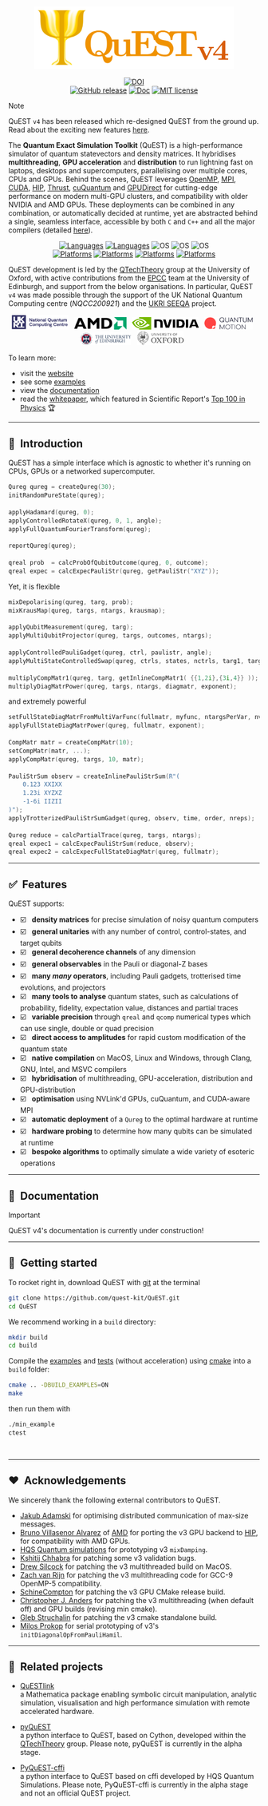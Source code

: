 <!-- 
  QuEST README page and doxygen-doc mainpage.

  Because this file doubles as the doxygen mainpage, it must use absolute paths.

  @author Tyson Jones
-->

<!-- TODO: update all paths to be absolute (rather than relative) as per above ->



<!-- banner and top badges (centered) -->
<div align="center">

  <!-- banner -->
  <a href="https://quest.qtechtheory.org">
    <img src="docs/config/banner.png?raw=true" alt="The QuEST logo" width=400>
  </a>

  <!-- TODO: restore CI 'compilation/test pass' badge! -->
  [![DOI](https://img.shields.io/badge/DOI-10.1038%2Fs41598--019--47174--9-yellow.svg)](https://doi.org/10.1038/s41598-019-47174-9)
  <br>
  [![GitHub release](https://img.shields.io/github/release/QuEST-Kit/QuEST)](https://GitHub.com/QuEST-Kit/QuEST/releases/) 
  [![Doc](https://img.shields.io/badge/doc-Github.io-orange.svg)](https://quest-kit.github.io/QuEST/modules.html)
  [![MIT license](https://img.shields.io/badge/license-MIT-lightgrey.svg)](LICENCE.txt)


</div>



<!-- intro -->

> [!NOTE]
> QuEST `v4` has been released which re-designed QuEST from the ground up. Read about the exciting new features [here](/docs/version4.md).

The **Quantum Exact Simulation Toolkit** (QuEST) is a high-performance simulator of quantum statevectors and density matrices.
It hybridises **multithreading**, **GPU acceleration** and **distribution** to run lightning fast on laptops, desktops and 
supercomputers, parallelising over multiple cores, CPUs and GPUs. Behind the scenes, QuEST leverages [OpenMP](https://www.openmp.org/),
[MPI](https://www.mpi-forum.org/), [CUDA](https://developer.nvidia.com/cuda-zone), [HIP](https://rocm.docs.amd.com/projects/HIP/en/docs-develop/what_is_hip.html),
[Thrust](https://developer.nvidia.com/thrust), [cuQuantum](https://developer.nvidia.com/cuquantum-sdk) and [GPUDirect](https://developer.nvidia.com/gpudirect)
for cutting-edge performance on modern multi-GPU clusters, and compatibility with older NVIDIA and AMD GPUs. These deployments can 
be combined in any combination, or automatically decided at runtime, yet are abstracted behind a single, seamless interface, accessible 
by both `C` and `C++` and all the major compilers (detailed [here](docs/compilers.md)).


<!-- detail badgets (centered) -->

<div align="center">

  [![Languages](https://img.shields.io/badge/C-11-ff69b4.svg)](https://www.open-std.org/jtc1/sc22/wg21/docs/papers/2013/n3631.pdf)
  [![Languages](https://img.shields.io/badge/C++-14-ff69b4.svg)](https://isocpp.org/wiki/faq/cpp14)
  ![OS](https://img.shields.io/badge/os-MacOS-9cbd3c.svg)
  ![OS](https://img.shields.io/badge/os-Linux-9cbd3c.svg)
  ![OS](https://img.shields.io/badge/os-Windows-9cbd3c.svg) <br>
  [![Platforms](https://img.shields.io/badge/multithreaded-OpenMP-6699ff.svg)](https://www.openmp.org/)
  [![Platforms](https://img.shields.io/badge/distributed-MPI-6699ff.svg)](https://www.mpi-forum.org/) 
  [![Platforms](https://img.shields.io/badge/GPU-CUDA-6699ff.svg)](https://developer.nvidia.com/cuda-zone)
  [![Platforms](https://img.shields.io/badge/GPU-AMD-6699ff.svg)](https://docs.amd.com/bundle/HIP-Programming-Guide-v5.3)

</div>


QuEST development is led by the [QTechTheory](http://qtechtheory.org/) group at the University of Oxford, with active contributions from the [EPCC](https://www.epcc.ed.ac.uk/) team at the University of Edinburgh, and support from the below organisations.
In particular, QuEST `v4` was made possible through the support of the UK National Quantum Computing centre (_NQCC200921_) and the [UKRI SEEQA](https://gtr.ukri.org/projects?ref=EP%2FY004655%2F1#/tabOverview) project.

<div align="center">

  <img src="docs/config/logos/nqcc.png" alt="NQCC" height=30> &nbsp;
  <img src="docs/config/logos/amd.png" alt="AMD" height=25> &nbsp;
  <img src="docs/config/logos/nvidia.png" alt="NVIDIA" height=25> &nbsp;
  <img src="docs/config/logos/qmt.png" alt="Quantum Motion" height=25> &nbsp;
  <img src="docs/config/logos/edinburgh.png" alt="University of Edinburgh" height=25> &nbsp;
  <img src="docs/config/logos/oxford.png" alt="University of Oxford" height=28> &nbsp;

</div>

To learn more:

- visit the [website](https://quest.qtechtheory.org/)
- see some [examples](/examples/)
- view the [documentation](/docs/)
- read the [whitepaper](https://www.nature.com/articles/s41598-019-47174-9), which featured in Scientific Report's [Top 100 in Physics](https://www.nature.com/collections/ecehgdfcba/) :trophy:

<div align="center">


</div>

---------------------------------


## :tada:&nbsp; Introduction

QuEST has a simple interface which is agnostic to whether it's running on CPUs, GPUs or a networked supercomputer.
```C++
Qureg qureg = createQureg(30);
initRandomPureState(qureg);

applyHadamard(qureg, 0);
applyControlledRotateX(qureg, 0, 1, angle);
applyFullQuantumFourierTransform(qureg);

reportQureg(qureg);

qreal prob  = calcProbOfQubitOutcome(qureg, 0, outcome);
qreal expec = calcExpecPauliStr(qureg, getPauliStr("XYZ"));
```
Yet, it is flexible
```C++
mixDepolarising(qureg, targ, prob);
mixKrausMap(qureg, targs, ntargs, krausmap);

applyQubitMeasurement(qureg, targ);
applyMultiQubitProjector(qureg, targs, outcomes, ntargs);

applyControlledPauliGadget(qureg, ctrl, paulistr, angle);
applyMultiStateControlledSwap(qureg, ctrls, states, nctrls, targ1, targ2);

multiplyCompMatr1(qureg, targ, getInlineCompMatr1( {{1,2i},{3i,4}} ));
multiplyDiagMatrPower(qureg, targs, ntargs, diagmatr, exponent);
```
and extremely powerful
```C++
setFullStateDiagMatrFromMultiVarFunc(fullmatr, myfunc, ntargsPerVar, nvars);
applyFullStateDiagMatrPower(qureg, fullmatr, exponent);

CompMatr matr = createCompMatr(10);
setCompMatr(matr, ...);
applyCompMatr(qureg, targs, 10, matr);

PauliStrSum observ = createInlinePauliStrSum(R"(
    0.123 XXIXX
    1.23i XYZXZ
    -1-6i IIZII
)");
applyTrotterizedPauliStrSumGadget(qureg, observ, time, order, nreps);

Qureg reduce = calcPartialTrace(qureg, targs, ntargs);
qreal expec1 = calcExpecPauliStrSum(reduce, observ);
qreal expec2 = calcExpecFullStateDiagMatr(qureg, fullmatr);
```

---------------------------------

## :white_check_mark:&nbsp; Features 
QuEST supports:  
- :ballot_box_with_check: &nbsp; **density matrices** for precise simulation of noisy quantum computers  
- :ballot_box_with_check: &nbsp; **general unitaries** with any number of control, control-states, and target qubits  
- :ballot_box_with_check: &nbsp; **general decoherence channels** of any dimension  
- :ballot_box_with_check: &nbsp; **general observables** in the Pauli or diagonal-Z bases  
- :ballot_box_with_check: &nbsp; **many *many* operators**, including Pauli gadgets, trotterised time evolutions, and projectors
- :ballot_box_with_check: &nbsp; **many tools to analyse** quantum states, such as calculations of probability, fidelity, expectation value, distances and partial traces
- :ballot_box_with_check: &nbsp; **variable precision** through `qreal` and `qcomp` numerical types which can use single, double or quad precision  
- :ballot_box_with_check: &nbsp; **direct access to amplitudes** for rapid custom modification of the quantum state 
- :ballot_box_with_check: &nbsp; **native compilation** on MacOS, Linux and Windows, through Clang, GNU, Intel, and MSVC compilers
- :ballot_box_with_check: &nbsp; **hybridisation** of multithreading, GPU-acceleration, distribution and GPU-distribution
- :ballot_box_with_check: &nbsp; **optimisation** using NVLink'd GPUs, cuQuantum, and CUDA-aware MPI
- :ballot_box_with_check: &nbsp; **automatic deployment** of a `Qureg` to the optimal hardware at runtime
- :ballot_box_with_check: &nbsp; **hardware probing** to determine how many qubits can be simulated at runtime
- :ballot_box_with_check: &nbsp; **bespoke algorithms** to optimally simulate a wide variety of esoteric operations

---------------------------------

## :book:&nbsp; Documentation

> [!IMPORTANT]
> QuEST v4's documentation is currently under construction!

---------------------------------

## :rocket:&nbsp; Getting started 

To rocket right in, download QuEST with [git](https://git-scm.com/) at the terminal
```bash
git clone https://github.com/quest-kit/QuEST.git
cd QuEST
```
We recommend working in a `build` directory:
```bash
mkdir build
cd build
```

Compile the [examples](/examples/) and [tests](/tests) (without acceleration) using [cmake](https://cmake.org/) into a `build` folder:
```bash
cmake .. -DBUILD_EXAMPLES=ON 
make
```
then run them with
```bash
./min_example
ctest
```
<br>

---------------------------------

## :heart:&nbsp; Acknowledgements

We sincerely thank the following external contributors to QuEST.

- [Jakub Adamski](https://github.com/jjacobx) for optimising distributed communication of max-size messages.
- [Bruno Villasenor Alvarez](https://github.com/bvillasen) of [AMD](https://www.amd.com/en.html) for porting the v3 GPU backend to [HIP](https://github.com/ROCm-Developer-Tools/HIP), for compatibility with AMD GPUs.
- [HQS Quantum simulations](https://quantumsimulations.de/) for prototyping v3 `mixDamping`.
- [Kshitij Chhabra](https://github.com/kshitijc) for patching some v3 validation bugs.
- [Drew Silcock](https://github.com/drewsilcock) for patching the v3 multithreaded build on MacOS.
- [Zach van Rijn](https://github.com/zv-io) for patching the v3 multithreading code for GCC-9 OpenMP-5 compatibility.
- [SchineCompton](https://github.com/SchineCompton) for patching the v3 GPU CMake release build.
- [Christopher J. Anders](https://github.com/chr5tphr) for patching the v3 multithreading (when default off) and GPU builds (revising min cmake).
- [Gleb Struchalin](https://github.com/glebx-f) for patching the v3 cmake standalone build.
- [Milos Prokop](https://github.com/Milos9304) for serial prototyping of v3's `initDiagonalOpFromPauliHamil`.



---------------------------------

## :newspaper:&nbsp; Related projects

- [QuESTlink](https://questlink.qtechtheory.org)   <br>
  a Mathematica package enabling symbolic circuit manipulation, analytic simulation, visualisation and high performance simulation with remote accelerated hardware.
  
- [pyQuEST](https://github.com/rrmeister/pyQuEST/tree/master)   <br>
  a python interface to QuEST, based on Cython, developed within the [QTechTheory](https://qtechtheory.org) group. Please note, pyQuEST is currently in the alpha stage.
   
- [PyQuEST-cffi](https://github.com/HQSquantumsimulations/PyQuEST-cffi)   <br>
  a python interface to QuEST based on cffi developed by HQS Quantum Simulations. Please note, PyQuEST-cffi is currently in the alpha stage and not an official QuEST project.
